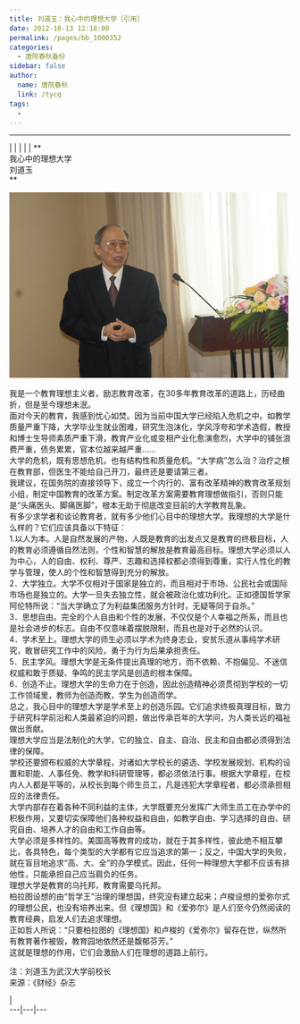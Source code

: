 ```yaml
---
title: 刘道玉：我心中的理想大学［引用］
date: 2012-10-13 12:18:00
permalink: /pages/bb_1000352
categories: 
  - 唐院春秋备份
sidebar: false
author: 
  name: 唐院春秋
  link: /tycq
tags: 
  - 
---
```


* * *

  
|  |  |  |  |  **  
我心中的理想大学  
刘道玉  
**

![](/pic/img4.ph.126.net_AMM7ZglmBE1Qp1F0aAmoog==_6597792145795725454.jpg)

  
我是一个教育理想主义者，励志教育改革，在30多年教育改革的道路上，历经曲折，但是至今理想未泯。  
面对今天的教育，我感到忧心如焚。因为当前中国大学已经陷入危机之中。如教学质量严重下降，大学毕业生就业困难，研究生泡沫化，学风浮夸和学术造假，教授和博士生导师素质严重下滑，教育产业化或变相产业化愈演愈烈，大学中的铺张浪费严重，债务累累，官本位越来越严重……  
大学的危机，既有思想危机，也有结构性和质量危机。“大学病”怎么治？治疗之根在教育部，但医生不能给自己开刀，最终还是要请第三者。  
我建议，在国务院的直接领导下，成立一个内行的、富有改革精神的教育改革规划小组，制定中国教育的改革方案。制定改革方案需要教育理想做指引，否则只能是“头痛医头、脚痛医脚”，根本无助于彻底改变目前的大学教育乱象。  
有多少求学者和谈论教育者，就有多少他们心目中的理想大学。我理想的大学是什么样的？它们应该具备以下特征：  
1.以人为本。人是自然发展的产物，人既是教育的出发点又是教育的终极目标，人的教育必须遵循自然法则，个性和智慧的解放是教育最高目标。理想大学必须以人为中心，人的自由、权利、尊严、志趣和选择权都必须得到尊重，实行人性化的教学与管理，使人的个性和智慧得到充分的解放。  
2．大学独立。大学不仅相对于国家是独立的，而且相对于市场、公民社会或国际市场也是独立的。大学一旦失去独立性，就会被政治化或功利化。正如德国哲学家阿伦特所说：“当大学确立了为利益集团服务方针时，无疑等同于自杀。”  
3．思想自由。完全的个人自由和个性的发展，不仅仅是个人幸福之所系，而且也是社会进步的标志。自由不仅意味着摆脱限制，而且也是对于必然的认识。  
4．学术至上。理想大学的师生必须以学术为终身志业，安贫乐道从事纯学术研究，敢冒研究工作中的风险，勇于为行为后果承担责任。  
5．民主学风。理想大学是无条件提出真理的地方，而不依赖、不抱偏见、不迷信权威和敢于质疑、争鸣的民主学风是创造的根本保障。  
6．创造不止。理想大学的生命力在于创造，因此创造精神必须贯彻到学校的一切工作领域里，教师为创造而教，学生为创造而学。  
总之，我心目中的理想大学是学术至上的创造乐园。它们追求终极真理目标，致力于研究科学前沿和人类最紧迫的问题，做出传承百年的大学问，为人类长远的福祉做出贡献。  
理想大学应当是法制化的大学，它的独立、自主、自治、民主和自由都必须得到法律的保障。  
学校还要颁布权威的大学章程，对诸如大学校长的遴选、学校发展规划、机构的设置和职能、人事任免、教学和科研管理等，都必须依法行事。根据大学章程，在校内人人都是平等的，从校长到每个师生员工，凡是违犯大学章程者，都必须承担相应的法律责任。  
大学内部存在着各种不同利益的主体，大学既要充分发挥广大师生员工在办学中的积极作用，又要切实保障他们各种权益和自由，如教学自由、学习选择的自由、研究自由、培养人才的自由和工作自由等。  
大学必须是多样性的。美国高等教育的成功，就在于其多样性，彼此绝不相互攀比，各具特色，每个类型的大学都有它应当追求的第一；反之，中国大学的失败，就在盲目地追求“高、大、全”的办学模式。因此，任何一种理想大学都不应该有排他性，只能承担自己应当肩负的任务。  
理想大学是教育的乌托邦，教育需要乌托邦。  
柏拉图设想的由“哲学王”治理的理想国，终究没有建立起来；卢梭设想的爱弥尔式的理想公民，也没有培养出来。但《理想国》和《爱弥尔》是人们至今仍然阅读的教育经典，启发人们去追求理想。  
正如哲人所说：“只要柏拉图的《理想国》和卢梭的《爱弥尔》留存在世，纵然所有教育著作被毁，教育园地依然还是馥郁芬芳。”  
这就是理想的作用，它们会激励人们在理想的道路上前行。  
  
注：刘道玉为武汉大学前校长  
来源：《财经》杂志  
  

|  
---|---|---